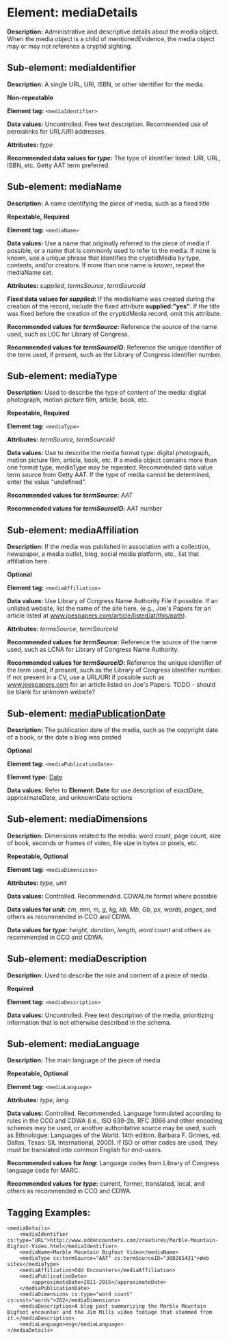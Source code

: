 # Element: mediaDetails

**Description:** Administrative and descriptive details about the media object. When the media object is a child of mentionedEvidence, the media object may or may not reference a cryptid sighting.
 
## Sub-element: mediaIdentifier

**Description:** A single URL, URI, ISBN, or other identifier for the media.

**Non-repeatable**

**Element tag:** `<mediaIdentifier>`

**Data values:**  Uncontrolled. Free text description. Recommended use of permalinks for URL/URI addresses.

**Attributes:** *type*

**Recommended data values for *type*:** The type of identifier listed: URI, URL, ISBN, etc. Getty AAT term preferred. 


## Sub-element: mediaName

**Description:** A name identifying the piece of media, such as a fixed title 

**Repeatable, Required**

**Element tag:** `<mediaName>`

**Data values:**  Use a name that originally referred to the piece of media if possible, or a name that is commonly used to refer to the media. If none is known, use a unique phrase that identifies the cryptidMedia by type, contents, and/or creators. If more than one name is known, repeat the mediaName set.

**Attributes:** *supplied*, *termsSource*, *termSourceId*

**Fixed data values for *supplied*:** If the mediaName was created during the creation of the record, include the fixed attribute **supplied:"yes"**. If the title was fixed before the creation of the cryptidMedia record, omit this attribute. 

**Recommended values for *termSource*:** Reference the source of the name used, such as LOC for Library of Congress.

**Recommended values for *termSourceID*:** Reference the unique identifier of the term used, if present, such as the Library of Congress identifier number.


## Sub-element: mediaType

**Description:** Used to describe the type of content of the media: digital photograph, motion picture film, article, book, etc. 

**Repeatable, Required**

**Element tag:** `<mediaType>`

**Attributes:** *termSource, termSourceId*

**Data values:** Use to describe the media format type: digital photograph, motion picture film, article, book, etc. If a media object contains more than one format type, mediaType may be repeated. Recommended data value term source from Getty AAT. If the type of media cannot be determined, enter the value "undefined". 

**Recommended values for *termSource*:** *AAT* 

**Recommended values for *termSourceID*:** AAT number

 
## Sub-element: mediaAffiliation

**Description:** If the media was published in association with a collection, newspaper, a media outlet, blog, social media platform, etc., list that affiliation here.

**Optional**

**Element tag:** `<mediaAffiliation>`

**Data values:**  Use Library of Congress Name Authority File if possible. If an unlisted website, list the name of the site here, (e.g., Joe's Papers for an article listed at www.joespapers.com/article/listed/at/this/path).

**Attributes:** *termsSource*, *termSourceId*

**Recommended values for *termSource*:** Reference the source of the name used, such as LCNA for Library of Congress Name Authority.

**Recommended values for *termSourceID*:** Reference the unique identifier of the term used, if present, such as the Library of Congress identifier number. If not present in a CV, use a URL/URI if possible such as www.joespapers.com for an article listed on Joe's Papers.
TODO - should be blank for unknown website?

 
## Sub-element: [mediaPublicationDate](date.md)

**Description:** The publication date of the media, such as the copyright date of a book, or the date a blog was posted 

**Optional**

**Element tag:** `<mediaPublicationDate>`

**Element type:** [Date](date.md)

**Data values:** Refer to **Element: Date** for use description of exactDate, approximateDate, and unknownDate options
 
## Sub-element: mediaDimensions

**Description:** Dimensions related to the media: word count, page count, size of book, seconds or frames of video, file size in bytes or pixels, etc.

**Repeatable, Optional**

**Element tag:** `<mediaDimensions>`

**Attributes:** *type, unit*

**Data values:**  Controlled. Recommended. CDWALite format where possible

**Data values for *unit*:** *cm, mm, m, g, kg, kb, Mb, Gb, px, words, pages*, and others as recommended in CCO and CDWA. 

**Data values for *type*:** *height*, *duration*, *length*, *word count* and others as recommended in CCO and CDWA. 
 
## Sub-element: mediaDescription

**Description:** Used to describe the role and content of a piece of media.

**Required**

**Element tag:** `<mediaDescription>`

**Data values:**  Uncontrolled. Free text description of the media, prioritizing information that is not otherwise described in the schema.
 
## Sub-element: mediaLanguage

**Description:** The main language of the piece of media

**Repeatable, Optional** 

**Element tag:** `<mediaLanguage>`

**Attributes:** *type*, *lang*

**Data values:**  Controlled. Recommended. Language formulated according to rules in the CCO and CDWA (i.e., ISO 639-2b, RFC 3066 and other encoding schemes may be used, or another authoritative source may be used, such as Ethnologue: Languages of the World. 14th edition. Barbara F. Grimes, ed. Dallas, Texas: SIL International, 2000). If ISO or other codes are used, they must be translated into common English for end-users. 

**Recommended values for *lang*:** Language codes from Library of Congress language code for MARC. 

**Recommended values for *type*:** current, former, translated, local, and others as recommended in CCO and CDWA. 

## Tagging Examples:
```
<mediaDetails>
    <mediaIdentifier cs:type="URL">http://www.oddencounters.com/creatures/Marble-Mountain-Bigfoot-Video.html</mediaIdentifier>
    <mediaName>Marble Mountain Bigfoot Video</mediaName>
    <mediaType cs:termSource="AAT" cs:termSourceID="300265431">Web sites</mediaType>
    <mediaAffiliation>Odd Encounters</mediaAffiliation>
    <mediaPublicationDate>
        <approximateDate>2011-2015</approximateDate>
    </mediaPublicationDate>
    <mediaDimensions cs:type="word count" cs:unit="words">262</mediaDimensions>
    <mediaDescription>A blog post summarizing the Marble Mountain Bigfoot encounter and the Jim Mills video footage that stemmed from it.</mediaDescription>
    <mediaLanguage>eng</mediaLanguage>
</mediaDetails>
```